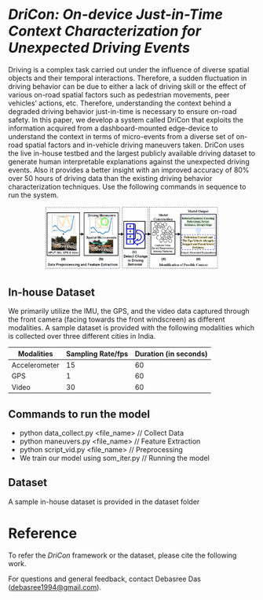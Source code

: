 
# <strong><em>DriCon: On-device Just-in-Time Context Characterization for Unexpected Driving Events</em></strong>
Driving is a complex task carried out under the influence of diverse spatial objects and their temporal interactions. Therefore, a sudden fluctuation in driving behavior can be due to either a lack of driving skill or the effect of various on-road spatial factors such as pedestrian movements, peer vehicles’ actions, etc. Therefore, understanding the context behind a degraded driving behavior just-in-time is necessary to ensure on-road safety. In this paper, we develop a system called DriCon that exploits the information acquired from a dashboard-mounted edge-device to understand the context in terms of micro-events from a diverse set of on-road spatial factors and in-vehicle driving maneuvers taken. DriCon uses the live in-house testbed and the largest publicly available driving dataset to generate human interpretable explanations against the unexpected driving events. Also it provides a better insight with an improved accuracy of 80% over 50 hours of driving data than the existing driving behavior characterization techniques.
Use the following commands in sequence to run the system.
<p align="center">
      <img src="Images/framework.png" width="70%"/>
</p>

## In-house Dataset
We primarily utilize the IMU, the GPS, and the video data captured through the front camera (facing towards the front windscreen) as different modalities. A sample dataset is provided with the following modalities which is collected over three different cities in India.

| Modalities    | Sampling Rate/fps | Duration (in seconds) |
|---------------|-------------------|-----------------------|
| Accelerometer | 15                | 60                    |
| GPS           | 1                 | 60                    |
| Video         | 30                | 60                    |



## Commands to run the model
- python data_collect.py <file_name> // Collect Data
- python maneuvers.py <file_name> // Feature Extraction 
- python script_vid.py <file_name> // Preprocessing
- We train our model using som_iter.py // Running the model

## Dataset
A sample in-house dataset is provided in the dataset folder
# Reference
To refer the <em>DriCon</em> framework or the dataset, please cite the following work.

<!-- [Download the paper from here](https://dl.acm.org/doi/10.1145/3549548). -->

<!-- BibTex Reference:
```
@article{10.1145/3549548,
author = {Mandal, Ratna and Karmakar, Prasenjit and Chatterjee, Soumyajit and Spandan, Debaleen Das and Pradhan, Shouvit and Saha, Sujoy and Chakraborty, Sandip and Nandi, Subrata},
title = {Exploiting Multi-Modal Contextual Sensing for City-Bus’s Stay Location Characterization: Towards Sub-60 Seconds Accurate Arrival Time Prediction},
year = {2022},
publisher = {Association for Computing Machinery},
address = {New York, NY, USA},
issn = {2691-1914},
url = {https://doi.org/10.1145/3549548},
doi = {10.1145/3549548},
note = {Just Accepted},
journal = {ACM Trans. Internet Things},
month = {jul},
keywords = {multi-modal sensing, smartphone computing, intelligent transportation, stay-location detection, machine learning}
}
``` -->
For questions and general feedback, contact Debasree Das (debasree1994@gmail.com).

